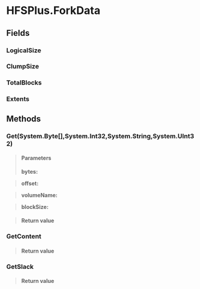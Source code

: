 ﻿


# HFSPlus.ForkData

## Fields

### LogicalSize

### ClumpSize

### TotalBlocks

### Extents

## Methods


### Get(System.Byte[],System.Int32,System.String,System.UInt32)

> #### Parameters
> **bytes:** 

> **offset:** 

> **volumeName:** 

> **blockSize:** 

> #### Return value
> 

### GetContent

> #### Return value
> 

### GetSlack

> #### Return value
> 